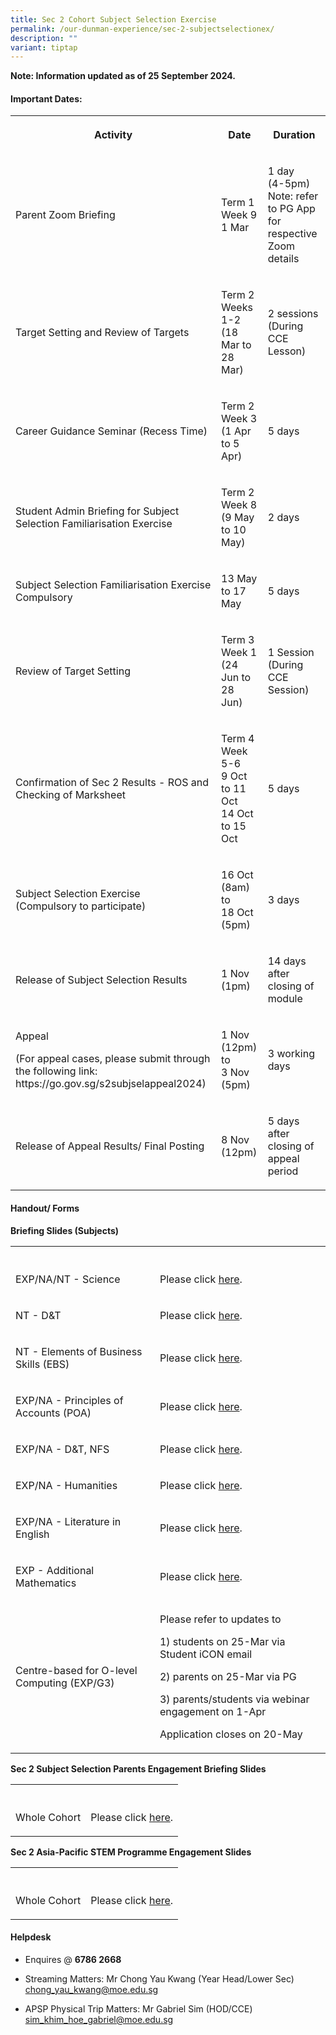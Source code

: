 ```yaml
---
title: Sec 2 Cohort Subject Selection Exercise
permalink: /our-dunman-experience/sec-2-subjectselectionex/
description: ""
variant: tiptap
---
```

<p><strong>Note: Information updated as of 25 September 2024.</strong>
</p>
<h4>Important Dates:</h4>
<table style="minWidth: 75px">
<colgroup>
<col>
<col>
<col>
</colgroup>
<tbody>
<tr>
<th rowspan="1" colspan="1">
<p>Activity</p>
</th>
<th rowspan="1" colspan="1">
<p>Date</p>
</th>
<th rowspan="1" colspan="1">
<p>Duration</p>
</th>
</tr>
<tr>
<td rowspan="1" colspan="1">
<p>Parent Zoom Briefing
<br>
</p>
</td>
<td rowspan="1" colspan="1">
<p>Term 1 Week 9
<br>1 Mar
<br>
</p>
</td>
<td rowspan="1" colspan="1">
<p>1 day
<br>(4-5pm)
<br>Note: refer to PG App for respective Zoom details</p>
</td>
</tr>
<tr>
<td rowspan="1" colspan="1">
<p>Target Setting and Review of Targets</p>
</td>
<td rowspan="1" colspan="1">
<p>Term 2 Weeks 1-2
<br>(18 Mar to 28 Mar)</p>
</td>
<td rowspan="1" colspan="1">
<p>2 sessions (During CCE Lesson)
<br>
</p>
</td>
</tr>
<tr>
<td rowspan="1" colspan="1">
<p>Career Guidance Seminar (Recess Time)</p>
</td>
<td rowspan="1" colspan="1">
<p>Term 2 Week 3
<br>(1 Apr to 5 Apr)</p>
</td>
<td rowspan="1" colspan="1">
<p>5 days</p>
</td>
</tr>
<tr>
<td rowspan="1" colspan="1">
<p>Student Admin Briefing for Subject Selection Familiarisation Exercise</p>
</td>
<td rowspan="1" colspan="1">
<p>Term 2 Week 8
<br>(9 May to 10 May)</p>
</td>
<td rowspan="1" colspan="1">
<p>2 days</p>
</td>
</tr>
<tr>
<td rowspan="1" colspan="1">
<p>Subject Selection Familiarisation Exercise
<br>Compulsory</p>
</td>
<td rowspan="1" colspan="1">
<p>13 May to 17 May
<br>
</p>
</td>
<td rowspan="1" colspan="1">
<p>5 days
<br>
</p>
</td>
</tr>
<tr>
<td rowspan="1" colspan="1">
<p>Review of Target Setting</p>
</td>
<td rowspan="1" colspan="1">
<p>Term 3 Week 1
<br>(24 Jun to 28 Jun)
<br>
</p>
</td>
<td rowspan="1" colspan="1">
<p>1 Session (During CCE Session)</p>
</td>
</tr>
<tr>
<td rowspan="1" colspan="1">
<p>Confirmation of Sec 2 Results - ROS and Checking of Marksheet</p>
</td>
<td rowspan="1" colspan="1">
<p>Term 4 Week 5-6
<br>9 Oct to 11 Oct
<br>14 Oct to 15 Oct</p>
</td>
<td rowspan="1" colspan="1">
<p>5 days</p>
</td>
</tr>
<tr>
<td rowspan="1" colspan="1">
<p>Subject Selection Exercise
<br>(Compulsory to participate)</p>
</td>
<td rowspan="1" colspan="1">
<p>16 Oct (8am) to
<br>18 Oct (5pm)
<br>
</p>
</td>
<td rowspan="1" colspan="1">
<p>3 days
<br>
</p>
</td>
</tr>
<tr>
<td rowspan="1" colspan="1">
<p>Release of Subject Selection Results</p>
</td>
<td rowspan="1" colspan="1">
<p>1 Nov (1pm)</p>
</td>
<td rowspan="1" colspan="1">
<p>14 days after closing of module
<br>
</p>
</td>
</tr>
<tr>
<td rowspan="1" colspan="1">
<p>Appeal</p>
<p>(For appeal cases, please submit through the following link: <a rel="noopener noreferrer nofollow" target="_blank">https://go.gov.sg/s2subjselappeal2024</a>)
<br>
</p>
</td>
<td rowspan="1" colspan="1">
<p>1 Nov (12pm) to
<br>3 Nov (5pm)
<br>
</p>
</td>
<td rowspan="1" colspan="1">
<p>3 working days
<br>
</p>
</td>
</tr>
<tr>
<td rowspan="1" colspan="1">
<p>Release of Appeal Results/ Final Posting</p>
</td>
<td rowspan="1" colspan="1">
<p>8 Nov (12pm)
<br>
</p>
</td>
<td rowspan="1" colspan="1">
<p>5 days after closing of appeal period</p>
</td>
</tr>
</tbody>
</table>
<h4>Handout/ Forms</h4>
<p><strong>Briefing Slides (Subjects)</strong>
</p>
<table style="minWidth: 50px">
<colgroup>
<col>
<col>
</colgroup>
<tbody>
<tr>
<th rowspan="1" colspan="1">
<p></p>
</th>
<th rowspan="1" colspan="1">
<p></p>
</th>
</tr>
<tr>
<td rowspan="1" colspan="1">
<p>EXP/NA/NT - Science</p>
</td>
<td rowspan="1" colspan="1">
<p>Please click <a href="/files/Sec 2 eStreaming/Science__All__Streaming_for_2024__updated_.pdf" rel="noopener noreferrer nofollow" target="_blank">here</a>.</p>
</td>
</tr>
<tr>
<td rowspan="1" colspan="1">
<p>NT - D&amp;T</p>
</td>
<td rowspan="1" colspan="1">
<p>Please click <a href="/files/Sec 2 eStreaming/D_T__NT__Streaming_for_2024__updated_.pdf" rel="noopener noreferrer nofollow" target="_blank">here</a>.</p>
</td>
</tr>
<tr>
<td rowspan="1" colspan="1">
<p>NT - Elements of Business Skills (EBS)</p>
</td>
<td rowspan="1" colspan="1">
<p>Please click <a href="/files/Sec 2 eStreaming/EBS__NT__Streaming_for_2024__updated_.pdf" rel="noopener noreferrer nofollow" target="_blank">here</a>.</p>
</td>
</tr>
<tr>
<td rowspan="1" colspan="1">
<p>EXP/NA - Principles of Accounts (POA)</p>
</td>
<td rowspan="1" colspan="1">
<p>Please click <a href="/files/Sec 2 eStreaming/POA__Exp___NA__Streaming_for_2024__updated_.pdf" rel="noopener noreferrer nofollow" target="_blank">here</a>.</p>
</td>
</tr>
<tr>
<td rowspan="1" colspan="1">
<p>EXP/NA - D&amp;T, NFS</p>
</td>
<td rowspan="1" colspan="1">
<p>Please click <a href="/files/Sec 2 eStreaming/D_T_and_NFS__Exp___NA__Streaming_for_2024__updated_.pdf" rel="noopener noreferrer nofollow" target="_blank">here</a>.</p>
</td>
</tr>
<tr>
<td rowspan="1" colspan="1">
<p>EXP/NA - Humanities</p>
</td>
<td rowspan="1" colspan="1">
<p>Please click <a href="/files/Sec 2 eStreaming/Humanities__Exp___NA__Streaming_for_2024__updated_.pdf" rel="noopener noreferrer nofollow" target="_blank">here</a>.</p>
</td>
</tr>
<tr>
<td rowspan="1" colspan="1">
<p>EXP/NA - Literature in English</p>
</td>
<td rowspan="1" colspan="1">
<p>Please click <a href="/files/Sec 2 eStreaming/Eng_Lit__Exp___NA__Streaming_for_2024__updated_.pdf" rel="noopener noreferrer nofollow" target="_blank">here</a>.</p>
</td>
</tr>
<tr>
<td rowspan="1" colspan="1">
<p>EXP - Additional Mathematics</p>
</td>
<td rowspan="1" colspan="1">
<p>Please click <a href="/files/Sec 2 eStreaming/A_Math__EXP__Streaming_for_2024__updated_.pdf" rel="noopener noreferrer nofollow" target="_blank">here</a>.</p>
</td>
</tr>
<tr>
<td rowspan="1" colspan="1">
<p>Centre-based for O-level Computing (EXP/G3)</p>
</td>
<td rowspan="1" colspan="1">
<p>Please refer to updates to</p>
<p>1) students on 25-Mar via Student iCON email</p>
<p>2) parents on 25-Mar via PG</p>
<p>3) parents/students via webinar engagement on 1-Apr</p>
<p></p>
<p>Application closes on 20-May</p>
</td>
</tr>
</tbody>
</table>
<p><strong>Sec 2 Subject Selection Parents Engagement Briefing Slides</strong>
</p>
<table style="minWidth: 50px">
<colgroup>
<col>
<col>
</colgroup>
<tbody>
<tr>
<th rowspan="1" colspan="1">
<p></p>
</th>
<th rowspan="1" colspan="1">
<p></p>
</th>
</tr>
<tr>
<td rowspan="1" colspan="1">
<p>Whole Cohort</p>
</td>
<td rowspan="1" colspan="1">
<p>Please click <a href="/files/Sec 2 eStreaming/Sec_2_Subject_Selection_Exercise__updated_slides_dated_25_Sep_.pdf" rel="noopener nofollow" target="_blank">here</a>.</p>
</td>
</tr>
</tbody>
</table>
<p><strong>Sec 2 Asia-Pacific STEM Programme Engagement Slides</strong>
</p>
<table style="minWidth: 50px">
<colgroup>
<col>
<col>
</colgroup>
<tbody>
<tr>
<th rowspan="1" colspan="1">
<p></p>
</th>
<th rowspan="1" colspan="1">
<p></p>
</th>
</tr>
<tr>
<td rowspan="1" colspan="1">
<p>Whole Cohort</p>
</td>
<td rowspan="1" colspan="1">
<p>Please click <a href="/files/Sec 2 eStreaming/Sec_2_Asia_Pacific_STEM_Programme_2024.pdf" rel="noopener noreferrer nofollow" target="_blank">here</a>.</p>
</td>
</tr>
</tbody>
</table>
<h4>Helpdesk</h4>
<ul>
<li>
<p>Enquires @&nbsp;<strong>6786 2668</strong>
</p>
</li>
<li>
<p>Streaming Matters: Mr Chong Yau Kwang (Year Head/Lower Sec)&nbsp; <a href="mailto:chong_yau_kwang@moe.edu.sg" rel="noopener noreferrer nofollow" target="_blank">chong_yau_kwang@moe.edu.sg</a>
</p>
</li>
<li>
<p>APSP Physical Trip Matters: Mr Gabriel Sim (HOD/CCE) <a href="mailto:sim_khim_hoe_gabriel@moe.edu.sg" rel="noopener noreferrer nofollow" target="_blank">sim_khim_hoe_gabriel@moe.edu.sg</a>
</p>
</li>
</ul>
<p></p>